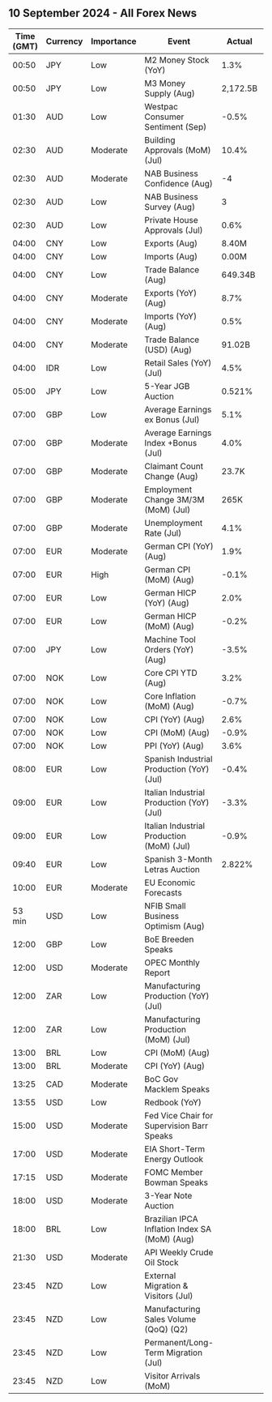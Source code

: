 ## 10 September 2024 - All Forex News

| Time (GMT) | Currency | Importance | Event | Actual | Forecast | Previous |
|------|----------|------------|-------|--------|----------|----------|
| 00:50 | JPY | Low | M2 Money Stock (YoY) | 1.3% | 1.5% | 1.5% |
| 00:50 | JPY | Low | M3 Money Supply (Aug) | 2,172.5B |  | 2,173.0B |
| 01:30 | AUD | Low | Westpac Consumer Sentiment (Sep) | -0.5% |  | 2.8% |
| 02:30 | AUD | Moderate | Building Approvals (MoM) (Jul) | 10.4% | 10.4% | -6.4% |
| 02:30 | AUD | Moderate | NAB Business Confidence (Aug) | -4 |  | 1 |
| 02:30 | AUD | Low | NAB Business Survey (Aug) | 3 |  | 6 |
| 02:30 | AUD | Low | Private House Approvals (Jul) | 0.6% | 0.6% | -0.5% |
| 04:00 | CNY | Low | Exports (Aug) | 8.40M |  | 6.50M |
| 04:00 | CNY | Low | Imports (Aug) | 0.00M |  | 6.60M |
| 04:00 | CNY | Low | Trade Balance (Aug) | 649.34B | 579.00B | 601.90B |
| 04:00 | CNY | Moderate | Exports (YoY) (Aug) | 8.7% | 6.5% | 7.0% |
| 04:00 | CNY | Moderate | Imports (YoY) (Aug) | 0.5% | 2.0% | 7.2% |
| 04:00 | CNY | Moderate | Trade Balance (USD) (Aug) | 91.02B | 81.40B | 84.65B |
| 04:00 | IDR | Low | Retail Sales (YoY) (Jul) | 4.5% |  | 2.7% |
| 05:00 | JPY | Low | 5-Year JGB Auction | 0.521% |  | 0.452% |
| 07:00 | GBP | Low | Average Earnings ex Bonus (Jul) | 5.1% | 5.1% | 5.4% |
| 07:00 | GBP | Moderate | Average Earnings Index +Bonus (Jul) | 4.0% | 4.1% | 4.6% |
| 07:00 | GBP | Moderate | Claimant Count Change (Aug) | 23.7K | 95.5K | 102.3K |
| 07:00 | GBP | Moderate | Employment Change 3M/3M (MoM) (Jul) | 265K | 115K | 97K |
| 07:00 | GBP | Moderate | Unemployment Rate (Jul) | 4.1% | 4.1% | 4.2% |
| 07:00 | EUR | Moderate | German CPI (YoY) (Aug) | 1.9% | 1.9% | 2.3% |
| 07:00 | EUR | High | German CPI (MoM) (Aug) | -0.1% | -0.1% | 0.3% |
| 07:00 | EUR | Low | German HICP (YoY) (Aug) | 2.0% | 2.0% | 2.6% |
| 07:00 | EUR | Low | German HICP (MoM) (Aug) | -0.2% | -0.2% | 0.5% |
| 07:00 | JPY | Low | Machine Tool Orders (YoY) (Aug) | -3.5% |  | 8.4% |
| 07:00 | NOK | Low | Core CPI YTD (Aug) | 3.2% | 3.3% | 3.3% |
| 07:00 | NOK | Low | Core Inflation (MoM) (Aug) | -0.7% |  | 0.8% |
| 07:00 | NOK | Low | CPI (YoY) (Aug) | 2.6% | 3.5% | 2.8% |
| 07:00 | NOK | Low | CPI (MoM) (Aug) | -0.9% |  | 0.5% |
| 07:00 | NOK | Low | PPI (YoY) (Aug) | 3.6% | 8.3% | 6.5% |
| 08:00 | EUR | Low | Spanish Industrial Production (YoY) (Jul) | -0.4% |  | 0.2% |
| 09:00 | EUR | Low | Italian Industrial Production (YoY) (Jul) | -3.3% |  | -2.6% |
| 09:00 | EUR | Low | Italian Industrial Production (MoM) (Jul) | -0.9% | -0.2% | 0.5% |
| 09:40 | EUR | Low | Spanish 3-Month Letras Auction | 2.822% |  | 3.190% |
| 10:00 | EUR | Moderate | EU Economic Forecasts |  |  |  |
| 53 min | USD | Low | NFIB Small Business Optimism (Aug) |  | 93.6 | 93.7 |
| 12:00 | GBP | Low | BoE Breeden Speaks |  |  |  |
| 12:00 | USD | Moderate | OPEC Monthly Report |  |  |  |
| 12:00 | ZAR | Low | Manufacturing Production (YoY) (Jul) |  |  | -5.2% |
| 12:00 | ZAR | Low | Manufacturing Production (MoM) (Jul) |  |  | -0.5% |
| 13:00 | BRL | Low | CPI (MoM) (Aug) |  | 0.01% | 0.38% |
| 13:00 | BRL | Moderate | CPI (YoY) (Aug) |  | 4.30% | 4.50% |
| 13:25 | CAD | Moderate | BoC Gov Macklem Speaks |  |  |  |
| 13:55 | USD | Low | Redbook (YoY) |  |  | 6.3% |
| 15:00 | USD | Moderate | Fed Vice Chair for Supervision Barr Speaks |  |  |  |
| 17:00 | USD | Moderate | EIA Short-Term Energy Outlook |  |  |  |
| 17:15 | USD | Moderate | FOMC Member Bowman Speaks |  |  |  |
| 18:00 | USD | Moderate | 3-Year Note Auction |  |  | 3.810% |
| 18:00 | BRL | Low | Brazilian IPCA Inflation Index SA (MoM) (Aug) |  |  | 0.50% |
| 21:30 | USD | Moderate | API Weekly Crude Oil Stock |  |  | -7.400M |
| 23:45 | NZD | Low | External Migration & Visitors (Jul) |  |  | 3.80% |
| 23:45 | NZD | Low | Manufacturing Sales Volume (QoQ) (Q2) |  |  | -0.4% |
| 23:45 | NZD | Low | Permanent/Long-Term Migration (Jul) |  |  | 2,710 |
| 23:45 | NZD | Low | Visitor Arrivals (MoM) |  |  | -0.2% |
